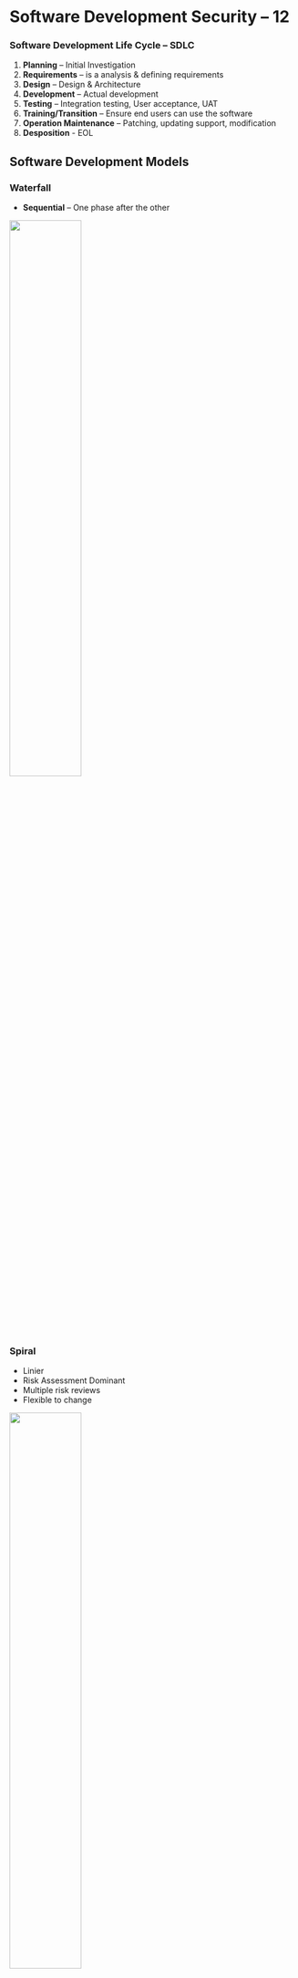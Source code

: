 # Software Development Security – 12


### Software Development Life Cycle – SDLC
1.	**Planning** – Initial Investigation
2.	**Requirements** – is a analysis & defining requirements
3.	**Design** – Design & Architecture
4.	**Development** – Actual development
5.	**Testing** – Integration testing, User acceptance, UAT
6.	**Training/Transition** – Ensure end users can use the software
7.	**Operation Maintenance** – Patching, updating support, modification
8.	**Desposition** - EOL

## Software Development Models

### Waterfall

- **Sequential** – One phase after the other

<img src="https://miro.medium.com/max/1750/0*aD7UeMSSQ-aEJYBN" width="50%">
          
### Spiral

-	Linier
-	Risk Assessment Dominant 
-	Multiple risk reviews
-	Flexible to change

<img src="https://electricalfundablog.com/wp-content/uploads/2018/09/Spiral-Software-Development-Model_thumb.png" width="50%">

### Agile

-	Iterative & Incremental
-	Flexible to change 
-	Less document centric
-	Work broken into sprints
-	Based on 12 principles 

<img src="https://cdn2.velvetech.com/wp-content/uploads/2019/08/agile-software-development.jpg" width="50%">

### RAD – Rapid Application Development

-	Relies on building prototypes
-	No planed phases
-	Rapid deployment of finished products
-	5 phases

1.	Business modelling
2.	Data modelling
3.	Process modelling
4.	Application modelling
5.	Testing/turnover

<img src="https://www.w3schools.in//wp-content/uploads/2019/03/SDLC-RAD-Model.png" width="50%">

### OWASP top proactive controls
-	Parameterized query’s
-	Encode data
-	Validate all inputs
-	Implement Identity & authentication controls
-	Implement Appropriate Access Controls
-	Protect Data
-	Implement Logging & Intrusion Detection
-	Leverage Security Frameworks & Library’s
-	Error & Exception Handling 

### SANS to 25 
-	Divided into 3 areas
1.	Insecure Interaction Between Components 
2.	Risky Resources Management
3.	Porous Defences 

### Application Testing 
1.	Scanning Tools & Vulnerability scans
2.	Manual penetration test
3.	Code reviews (static)

### Information Security and the SDLC
1.	**Feasibility** - Security will participate in the assessment
2.	**Analysis & Requirements** - Security Requirements
3.	**Design** - Include Security Architecture 
4.	**Development** - Secure testing, code reviews
5.	**Testing & Integration** - Vulnerability testing , additional code review
6.	**Training & Transition** - Security posture 
7.	**Operational Maintenance** -  Patching & upgrades
8.	**Disposition**  - Secure disposal 

### Code Review

-	**Paired Programming** - 2 Developers 1 machine
-	**Over-the-Sholder** - Explain code to someone else in person
-	**Pass Around Code Review** -  Email across for peer review
-	**Tools Assisted Review** - Software analysis
-	**Formal Review** - Formal

### Fegan Inspection

1.	**Planning** - Plan
2.	**Overview** - Prep teams & materials
3.	**Preparation** - Code reviews
4.	**Meetings** - Identify issues
5.	**Rework** - Resolve issues
6.	**Follow up** - Final sign off

### Analysing Code
- **Static Analysis** - reading code 
- **Dynamic Analysis** - Execute code and analyse with tools
- **Fuzzing** - Invalid random input
- Fault Injection – Test error handling, done in 3 ways
  1. Done at compile time, modifies source code
  2. Protocol software fault injection, uses fuzzing techniques to inject incorrect protocols
  3. Runtime injection, injecting faults into memory or the running application
- **Mutation Testing** - makes small changes to code
- **Stress Testing** - load testing
- **Security regression testing** - retesting after a change is made or a patch is applied
- **Web Application Scanning** - Burp Suit, Nikito
